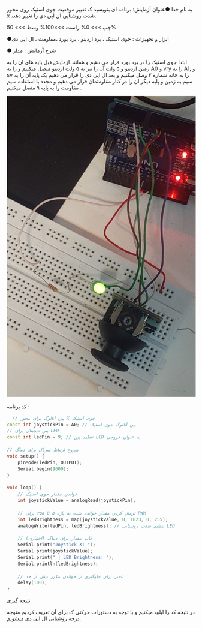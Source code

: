 به نام خدا 
●عنوان آزمایش: 
برنامه ای بنویسید ک تغییر موقعیت جوی استیک روی محور x ،شدت روشنایی ال ایی دی را تغییر دهد.

چپ >>> 0% 
راست >>>100%
وسط >>> 50%
 
●ابزار و تجهیزات : 
جوی استیک ، برد اردینو ، برد بورد ،مقاومت ، ال ایی دی 

● شرح آزمایش  : 
مدار

ابتدا جوی استیک را در برد بورد قرار می دهیم و همانند ازمایش قبل پایه های ان را به زمین اردینو 
و ۵ ولت آن را نیز به ۵ ولت اردینو متصل میکنیم و  را به A0 و vry  را به A1,  و sv را به خانه شماره ۲ وصل میکنیم
و بعد ال ایی دی را قرار می دهیم یک پایه آن را به سیم به زمین  و پایه دیگر ان را در کنار مقاومتمان قرار می دهیم و مجدد با استفاده سیم  مقاومت را به پایه ۹ متصل میکنیم .

![code](./photo_2024-12-01_12-52-20.jpg)   

کد برنامه :

```cpp
  // پین آنالوگ برای محور X جوی استیک
const int joystickPin = A0; // پین آنالوگ جوی استیک
// پین دیجیتال برای LED
const int ledPin = 9; // تنظیم پین LED به عنوان خروجی

// شروع ارتباط سریال برای دیباگ
void setup() {
    pinMode(ledPin, OUTPUT);
    Serial.begin(9600);
}

void loop() {
    // خواندن مقدار جوی استیک
    int joystickValue = analogRead(joystickPin);

    // ترمال کردن مقدار خوانده شده به بازه ۵ تا ۲۵۵ برای PWM
    int ledBrightness = map(joystickValue, 0, 1023, 0, 255);
    analogWrite(ledPin, ledBrightness); // تنظیم شدت روشنایی LED

    // چاپ مقدار برای دیباگ (اختیاری)
    Serial.print("Joystick X: ");
    Serial.print(joystickValue);
    Serial.print(" | LED Brightness: ");
    Serial.println(ledBrightness);

    // تاخیر برای جلوگیری از خواندن مکرر بیش از حد
    delay(100);
}
```
نتیجه گیری 

در نتیجه کد را اپلود میکنیم و با توجه به دستورات حرکتی ک برای آن تعریف کردیم متوجه درجه روشنایی ال ایی دی میشویم.